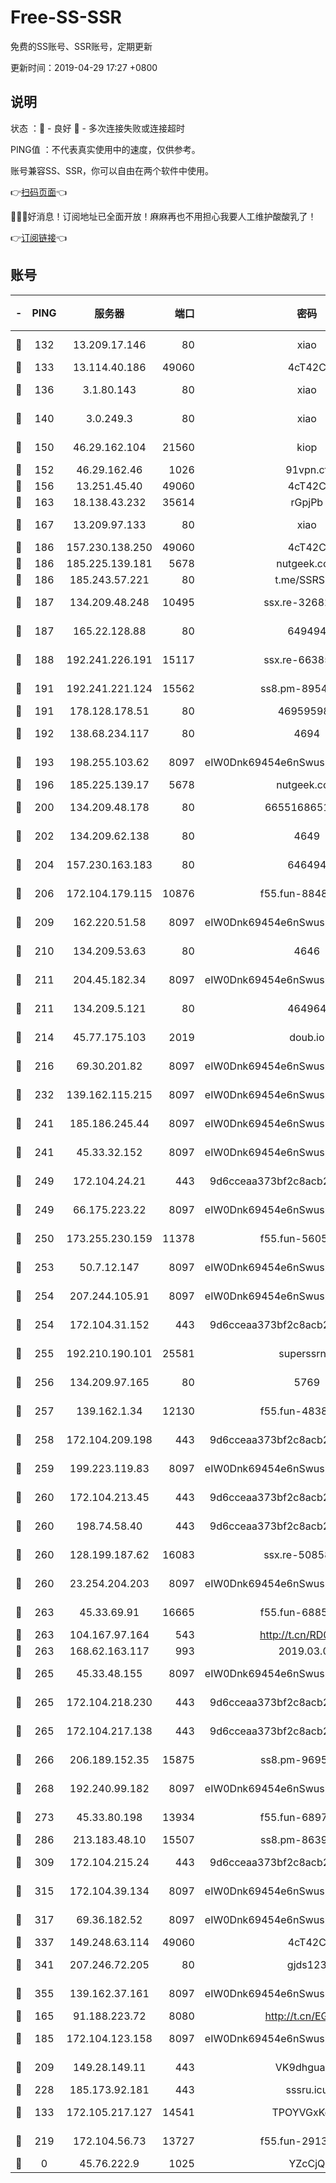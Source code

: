 # Free-SS-SSR

免费的SS账号、SSR账号，定期更新

更新时间：2019-04-29 17:27 +0800

## 说明

状态     ：🙂 - 良好 🙁 - 多次连接失败或连接超时

PING值   ：不代表真实使用中的速度，仅供参考。

账号兼容SS、SSR，你可以自由在两个软件中使用。

👉[扫码页面](https://liesauer.github.io/Free-SS-SSR/)👈

🎉🎉🎉好消息！订阅地址已全面开放！麻麻再也不用担心我要人工维护酸酸乳了！

👉[订阅链接](https://www.liesauer.net/yogurt/subscribe?ACCESS_TOKEN=DAYxR3mMaZAsaqUb)👈

## 账号

|-|PING|服务器|端口|密码|加密方式|区域|
|:----:|:----:|:-----:|-----:|:----:|:----:|:----:|
|🙂|132|13.209.17.146|80|xiao|aes-128-ctr|KR|
|🙂|133|13.114.40.186|49060|4cT42C|chacha20|JP|
|🙂|136|3.1.80.143|80|xiao|aes-128-ctr|SG|
|🙂|140|3.0.249.3|80|xiao|aes-128-ctr|SG|
|🙂|150|46.29.162.104|21560|kiop|aes-128-ctr|RU|
|🙂|152|46.29.162.46|1026|91vpn.cf|rc4-md5|RU|
|🙂|156|13.251.45.40|49060|4cT42C|chacha20|SG|
|🙂|163|18.138.43.232|35614|rGpjPb|rc4-md5|SG|
|🙂|167|13.209.97.133|80|xiao|aes-128-ctr|KR|
|🙂|186|157.230.138.250|49060|4cT42C|chacha20|US|
|🙂|186|185.225.139.181|5678|nutgeek.com|rc4-md5|US|
|🙂|186|185.243.57.221|80|t.me/SSRSUB|rc4-md5|US|
|🙂|187|134.209.48.248|10495|ssx.re-32682500|aes-256-cfb|US|
|🙂|187|165.22.128.88|80|649494|aes-256-cfb|US|
|🙂|188|192.241.226.191|15117|ssx.re-66385437|aes-256-cfb|US|
|🙂|191|192.241.221.124|15562|ss8.pm-89540079|aes-256-cfb|US|
|🙂|191|178.128.178.51|80|469595985|chacha20|US|
|🙂|192|138.68.234.117|80|4694|aes-256-cfb|US|
|🙂|193|198.255.103.62|8097|eIW0Dnk69454e6nSwuspv9DmS201tQ0D|aes-256-cfb|US|
|🙂|196|185.225.139.17|5678|nutgeek.com|rc4-md5|US|
|🙂|200|134.209.48.178|80|6655168651651|aes-256-cfb|US|
|🙂|202|134.209.62.138|80|4649|aes-256-cfb|US|
|🙂|204|157.230.163.183|80|646494|aes-256-cfb|US|
|🙂|206|172.104.179.115|10876|f55.fun-88481196|aes-256-cfb|SG|
|🙂|209|162.220.51.58|8097|eIW0Dnk69454e6nSwuspv9DmS201tQ0D|aes-256-cfb|US|
|🙂|210|134.209.53.63|80|4646|aes-256-cfb|US|
|🙂|211|204.45.182.34|8097|eIW0Dnk69454e6nSwuspv9DmS201tQ0D|aes-256-cfb|US|
|🙂|211|134.209.5.121|80|464964|aes-256-cfb|US|
|🙂|214|45.77.175.103|2019|doub.io|aes-128-ctr|SG|
|🙂|216|69.30.201.82|8097|eIW0Dnk69454e6nSwuspv9DmS201tQ0D|aes-256-cfb|US|
|🙂|232|139.162.115.215|8097|eIW0Dnk69454e6nSwuspv9DmS201tQ0D|aes-256-cfb|JP|
|🙂|241|185.186.245.44|8097|eIW0Dnk69454e6nSwuspv9DmS201tQ0D|aes-256-cfb|NL|
|🙂|241|45.33.32.152|8097|eIW0Dnk69454e6nSwuspv9DmS201tQ0D|aes-256-cfb|US|
|🙂|249|172.104.24.21|443|9d6cceaa373bf2c8acb22e60b6a58be6|aes-256-cfb|US|
|🙂|249|66.175.223.22|8097|eIW0Dnk69454e6nSwuspv9DmS201tQ0D|aes-256-cfb|US|
|🙂|250|173.255.230.159|11378|f55.fun-56053146|aes-256-cfb|US|
|🙂|253|50.7.12.147|8097|eIW0Dnk69454e6nSwuspv9DmS201tQ0D|aes-256-cfb|US|
|🙂|254|207.244.105.91|8097|eIW0Dnk69454e6nSwuspv9DmS201tQ0D|aes-256-cfb|US|
|🙂|254|172.104.31.152|443|9d6cceaa373bf2c8acb22e60b6a58be6|aes-256-cfb|US|
|🙂|255|192.210.190.101|25581|superssrnet|aes-256-cfb|US|
|🙂|256|134.209.97.165|80|5769|aes-256-cfb|SG|
|🙂|257|139.162.1.34|12130|f55.fun-48384115|aes-256-cfb|SG|
|🙂|258|172.104.209.198|443|9d6cceaa373bf2c8acb22e60b6a58be6|aes-256-cfb|US|
|🙂|259|199.223.119.83|8097|eIW0Dnk69454e6nSwuspv9DmS201tQ0D|aes-256-cfb|US|
|🙂|260|172.104.213.45|443|9d6cceaa373bf2c8acb22e60b6a58be6|aes-256-cfb|US|
|🙂|260|198.74.58.40|443|9d6cceaa373bf2c8acb22e60b6a58be6|aes-256-cfb|US|
|🙂|260|128.199.187.62|16083|ssx.re-50858444|aes-256-cfb|SG|
|🙂|260|23.254.204.203|8097|eIW0Dnk69454e6nSwuspv9DmS201tQ0D|aes-256-cfb|US|
|🙂|263|45.33.69.91|16665|f55.fun-68851329|aes-256-cfb|US|
|🙂|263|104.167.97.164|543|http://t.cn/RD0D7sx|rc4-md5|CA|
|🙂|263|168.62.163.117|993|2019.03.07|rc4-md5|US|
|🙂|265|45.33.48.155|8097|eIW0Dnk69454e6nSwuspv9DmS201tQ0D|aes-256-cfb|US|
|🙂|265|172.104.218.230|443|9d6cceaa373bf2c8acb22e60b6a58be6|aes-256-cfb|US|
|🙂|265|172.104.217.138|443|9d6cceaa373bf2c8acb22e60b6a58be6|aes-256-cfb|US|
|🙂|266|206.189.152.35|15875|ss8.pm-96954757|aes-256-cfb|SG|
|🙂|268|192.240.99.182|8097|eIW0Dnk69454e6nSwuspv9DmS201tQ0D|aes-256-cfb|US|
|🙂|273|45.33.80.198|13934|f55.fun-68974310|aes-256-cfb|US|
|🙂|286|213.183.48.10|15507|ss8.pm-86393768|rc4-md5|RU|
|🙂|309|172.104.215.24|443|9d6cceaa373bf2c8acb22e60b6a58be6|aes-256-cfb|US|
|🙂|315|172.104.39.134|8097|eIW0Dnk69454e6nSwuspv9DmS201tQ0D|aes-256-cfb|SG|
|🙂|317|69.36.182.52|8097|eIW0Dnk69454e6nSwuspv9DmS201tQ0D|aes-256-cfb|US|
|🙂|337|149.248.63.114|49060|4cT42C|chacha20|CA|
|🙂|341|207.246.72.205|80|gjds123|aes-256-cfb|US|
|🙂|355|139.162.37.161|8097|eIW0Dnk69454e6nSwuspv9DmS201tQ0D|aes-256-cfb|SG|
|🙂|165|91.188.223.72|8080|http://t.cn/EGJIyrl|rc4-md5|RU|
|🙂|185|172.104.123.158|8097|eIW0Dnk69454e6nSwuspv9DmS201tQ0D|aes-256-cfb|JP|
|🙂|209|149.28.149.11|443|VK9dhgualsL|aes-256-cfb|SG|
|🙂|228|185.173.92.181|443|sssru.icu|rc4-md5|RU|
|🙁|133|172.105.217.127|14541|TPOYVGxKglpi|aes-256-cfb|JP|
|🙁|219|172.104.56.73|13727|f55.fun-29132063|aes-256-cfb|SG|
|🙁|0|45.76.222.9|1025|YZcCjQ|rc4-md5|JP|
